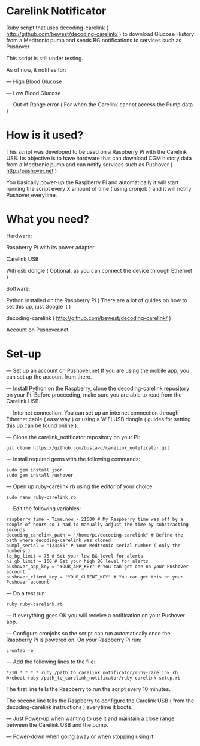 Carelink Notificator
====================

Ruby script that uses decoding-carelink ( http://github.com/bewest/decoding-carelink/ ) to download Glucose History from a Medtronic pump and sends BG notifications to services such as Pushover

This script is still under testing.

As of now, it notifies for:

— High Blood Glucose

— Low Blood Glucose

— Out of Range error ( For when the Carelink cannot access the Pump data )

How is it used?
====================

This script was developed to be used on a Raspberry Pi with the Carelink USB. Its objective is to have hardware that can download CGM history data from a Medtronic pump and can notify services such as Pushover ( http://pushover.net )

You basically power-up the Raspberry Pi and automatically it will start running the script every X amount of time ( using cronjob ) and it will notify Pushover everytime.

What you need?
====================

Hardware:

Raspberry Pi with its power adapter

Carelink USB

Wifi usb dongle ( Optional, as you can connect the device through Ethernet )

Software:

Python installed on the Raspberry Pi ( There are a lot of guides on how to set this up, just Google it )

decoding-carelink ( http://github.com/bewest/decoding-carelink/ )

Account on Pushover.net

Set-up
====================

— Set up an account on Pushover.net If you are using the mobile app, you can set up the account from there.

— Install Python on the Raspberry, clone the decoding-carelink repository on your Pi. Before proceeding, make sure you are able to read from the Carelink USB.

— Internet connection. You can set up an internet connection through Ethernet cable ( easy way ) or using a WiFi USB dongle ( guides for setting this up can be found online ).

— Clone the carelink_notificator repository on your Pi: 

```
git clone https://github.com/bustavo/carelink_notificator.git
```

— Install required gems with the following commands: 

```
sudo gem install json
sudo gem install rushover
```

— Open up ruby-carelink.rb using the editor of your choice:

```
sudo nano ruby-carelink.rb
```

— Edit the following variables:

```
raspberry_time = Time.now - 21600 # My Raspberry time was off by a couple of hours so I had to manually adjust the time by substracting seconds
decoding_carelink_path = "/home/pi/decoding-carelink" # Define the path where decoding-carelink was cloned
pumpl_serial = "123456" # Your Medtronic serial number ( only the numbers )
lo_bg_limit = 75 # Set your low BG level for alerts
hi_gb_limit = 160 # Set your high BG level for alerts
pushover_app_key = "YOUR_APP_KEY" # You can get one on your Pushover account
pushover_client_key = "YOUR_CLIENT_KEY" # You can get this on your Pushover account
```

— Do a test run:

```
ruby ruby-carelink.rb
```

— If everything goes OK you will receive a notification on your Pushover app.

— Configure cronjobs so the script can run automatically once the Raspberry Pi is powered on. On your Raspberry Pi run:

```
crontab -e
```

— Add the following lines to the file:

```
*/10 * * * * ruby /path_to_carelink_notificator/ruby-carelink.rb
@reboot ruby /path_to_carelink_notificator/ruby-carelink-setup.rb
```

The first line tells the Raspberry to run the script every 10 minutes.

The second line tells the Raspberry to configure the Carelink USB ( from the decoding-carelink instructions ) everytime it boots.

— Just Power-up when wanting to use it and maintain a close range between the Carelink USB and the pump.

— Power-down when going away or when stopping using it.
